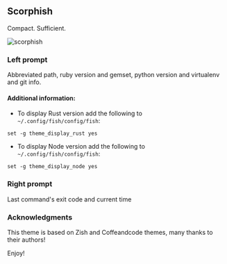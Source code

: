 ## Scorphish

Compact. Sufficient.

![scorphish](https://cloud.githubusercontent.com/assets/2112697/17072736/e7515e4a-5040-11e6-8f5b-95d8bd51bd20.png)


### Left prompt
Abbreviated path, ruby version and gemset, python version and virtualenv and git
info.

#### Additional information:

 * To display Rust version add the following to `~/.config/fish/config/fish`:

```fish
set -g theme_display_rust yes
```

 * To display Node version add the following to `~/.config/fish/config/fish`:

```fish
set -g theme_display_node yes
```


### Right prompt
Last command's exit code and current time


### Acknowledgments
This theme is based on Zish and Coffeandcode themes, many thanks to their
authors!

Enjoy!
